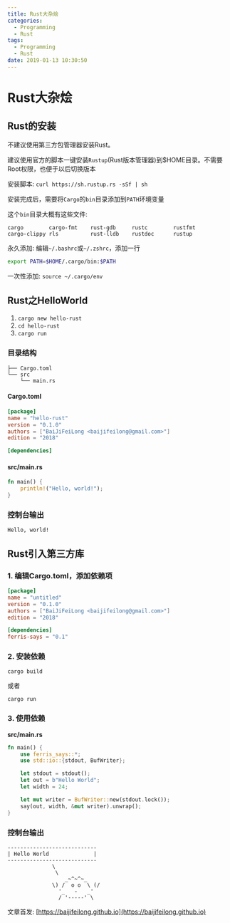 ```yaml
---
title: Rust大杂烩
categories:
  - Programming
  - Rust
tags:
  - Programming
  - Rust
date: 2019-01-13 10:30:50
---
```


# Rust大杂烩

## Rust的安装

不建议使用第三方包管理器安装Rust。

建议使用官方的脚本一键安装`Rustup`(Rust版本管理器)到$HOME目录。不需要Root权限，也便于以后切换版本

安装脚本: `curl https://sh.rustup.rs -sSf | sh`

安装完成后，需要将`Cargo`的`bin`目录添加到`PATH`环境变量

这个`bin`目录大概有这些文件:

```
cargo        cargo-fmt    rust-gdb     rustc        rustfmt
cargo-clippy rls          rust-lldb    rustdoc      rustup
```

永久添加: 编辑`~/.bashrc`或`~/.zshrc`，添加一行

```bash
export PATH=$HOME/.cargo/bin:$PATH
```
一次性添加: `source ~/.cargo/env`

<!--more-->

## Rust之HelloWorld

1. `cargo new hello-rust`
2. `cd hello-rust`
3. `cargo run`

### 目录结构

```
├── Cargo.toml
└── src
    └── main.rs
```

#### Cargo.toml

```toml
[package]
name = "hello-rust"
version = "0.1.0"
authors = ["BaiJiFeiLong <baijifeilong@gmail.com>"]
edition = "2018"

[dependencies]
```

####  src/main.rs

```rust
fn main() {
    println!("Hello, world!");
}
```

### 控制台输出

```
Hello, world!
```

## Rust引入第三方库

### 1. 编辑Cargo.toml，添加依赖项

```toml
[package]
name = "untitled"
version = "0.1.0"
authors = ["BaiJiFeiLong <baijifeilong@gmail.com>"]
edition = "2018"

[dependencies]
ferris-says = "0.1"
```

### 2. 安装依赖

```
cargo build
```

或者

```
cargo run
```

### 3. 使用依赖

**src/main.rs**

```rust
fn main() {
    use ferris_says::*;
    use std::io::{stdout, BufWriter};

    let stdout = stdout();
    let out = b"Hello World";
    let width = 24;

    let mut writer = BufWriter::new(stdout.lock());
    say(out, width, &mut writer).unwrap();
}
```

### 控制台输出

```log
----------------------------
| Hello World              |
----------------------------
              \
               \
                  _~^~^~_
              \) /  o o  \ (/
                '_   -   _'
                / '-----' \
```

文章首发: [https://baijifeilong.github.io](https://baijifeilong.github.io)
